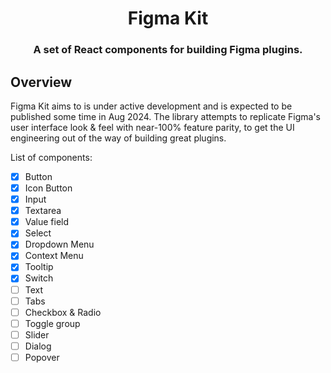 <div align="center">
  <h1>Figma Kit</h1>
  <h3>A set of React components for building Figma plugins.</h3>
</div>

## Overview

Figma Kit aims to is under active development and is expected to be published some time in Aug 2024.
The library attempts to replicate Figma's user interface look & feel with near-100% feature parity,
to get the UI engineering out of the way of building great plugins.

List of components:

- [x] Button
- [x] Icon Button
- [x] Input
- [x] Textarea
- [x] Value field
- [x] Select
- [x] Dropdown Menu
- [x] Context Menu
- [x] Tooltip
- [x] Switch
- [ ] Text
- [ ] Tabs
- [ ] Checkbox & Radio
- [ ] Toggle group
- [ ] Slider
- [ ] Dialog
- [ ] Popover

